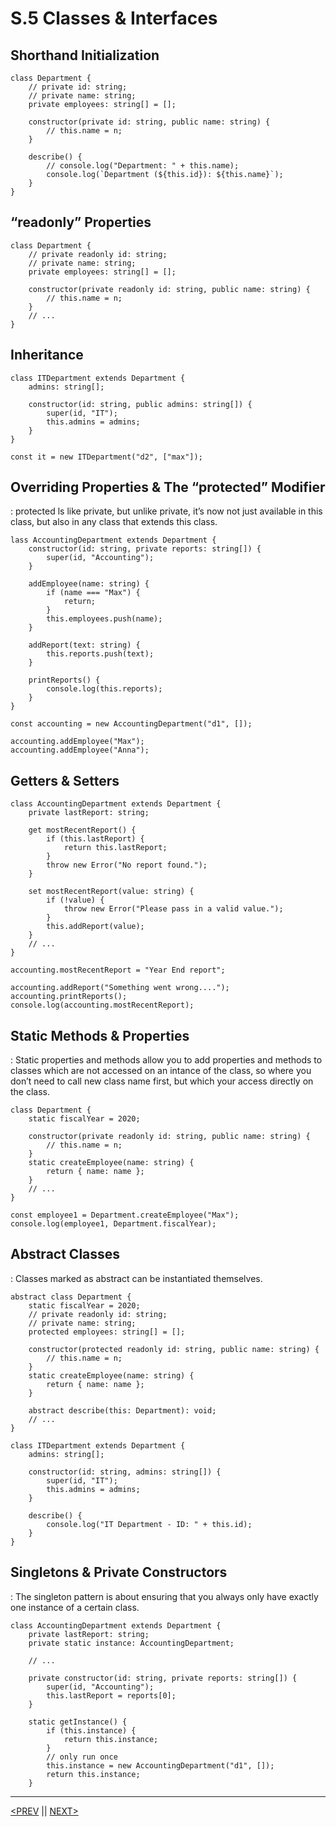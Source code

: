 # S.5 Classes & Interfaces

## Shorthand Initialization

```tsx
class Department {
	// private id: string;
	// private name: string;
	private employees: string[] = [];

	constructor(private id: string, public name: string) {
		// this.name = n;
	}

	describe() {
		// console.log("Department: " + this.name);
		console.log(`Department (${this.id}): ${this.name}`);
	}
}
```

## “readonly” Properties

```tsx
class Department {
	// private readonly id: string;
	// private name: string;
	private employees: string[] = [];

	constructor(private readonly id: string, public name: string) {
		// this.name = n;
	}
	// ...
}
```

## Inheritance

```tsx
class ITDepartment extends Department {
	admins: string[];

	constructor(id: string, public admins: string[]) {
		super(id, "IT");
		this.admins = admins;
	}
}

const it = new ITDepartment("d2", ["max"]);
```

## Overriding Properties & The “protected” Modifier

: protected ls like private, but unlike private, it’s now not just available in this class, but also in any class that extends this class.

```tsx
lass AccountingDepartment extends Department {
	constructor(id: string, private reports: string[]) {
		super(id, "Accounting");
	}

	addEmployee(name: string) {
		if (name === "Max") {
			return;
		}
		this.employees.push(name);
	}

	addReport(text: string) {
		this.reports.push(text);
	}

	printReports() {
		console.log(this.reports);
	}
}

const accounting = new AccountingDepartment("d1", []);

accounting.addEmployee("Max");
accounting.addEmployee("Anna");
```

## Getters & Setters

```tsx
class AccountingDepartment extends Department {
	private lastReport: string;

	get mostRecentReport() {
		if (this.lastReport) {
			return this.lastReport;
		}
		throw new Error("No report found.");
	}

	set mostRecentReport(value: string) {
		if (!value) {
			throw new Error("Please pass in a valid value.");
		}
		this.addReport(value);
	}
	// ...
}

accounting.mostRecentReport = "Year End report";

accounting.addReport("Something went wrong....");
accounting.printReports();
console.log(accounting.mostRecentReport);
```

## Static Methods & Properties

: Static properties and methods allow you to add properties and methods to classes which are not accessed on an intance of the class, so where you don’t need to call new class name first, but which your access directly on the class.

```tsx
class Department {
	static fiscalYear = 2020;

	constructor(private readonly id: string, public name: string) {
		// this.name = n;
	}
	static createEmployee(name: string) {
		return { name: name };
	}
	// ...
}

const employee1 = Department.createEmployee("Max");
console.log(employee1, Department.fiscalYear);
```

## Abstract Classes

: Classes marked as abstract can be instantiated themselves.

```tsx
abstract class Department {
	static fiscalYear = 2020;
	// private readonly id: string;
	// private name: string;
	protected employees: string[] = [];

	constructor(protected readonly id: string, public name: string) {
		// this.name = n;
	}
	static createEmployee(name: string) {
		return { name: name };
	}

	abstract describe(this: Department): void;
	// ...
}

class ITDepartment extends Department {
	admins: string[];

	constructor(id: string, admins: string[]) {
		super(id, "IT");
		this.admins = admins;
	}

	describe() {
		console.log("IT Department - ID: " + this.id);
	}
}
```

## Singletons & Private Constructors

: The singleton pattern is about ensuring that you always only have exactly one instance of a certain class.

```tsx
class AccountingDepartment extends Department {
	private lastReport: string;
	private static instance: AccountingDepartment;

	// ...

	private constructor(id: string, private reports: string[]) {
		super(id, "Accounting");
		this.lastReport = reports[0];
	}

	static getInstance() {
		if (this.instance) {
			return this.instance;
		}
		// only run once
		this.instance = new AccountingDepartment("d1", []);
		return this.instance;
	}
```

---

[<PREV](./230416.md) || [NEXT>](./230417.md)
